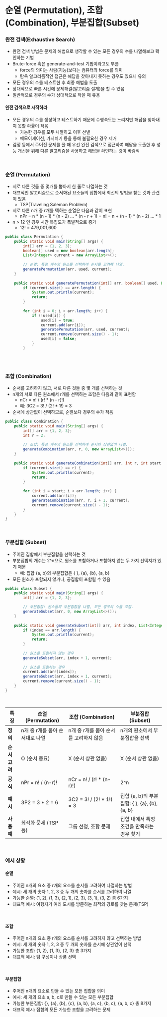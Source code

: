 # 순열 (Permutation), 조합 (Combination), 부분집합(Subset)

### 완전 검색(Exhaustive Search)
- 완전 검색 방법은 문제의 해법으로 생각할 수 있는 모든 경우의 수를 나열해보고 확인하는 기법
- Brute-force 혹은 generate-and-test 기법이라고도 부름
    - force의 의미는 사람(지능)보다는 컴퓨터의 force를 의미
    - 탐욕 알고리즘적인 접근은 해답을 찾아내지 못하는 경우도 있으니 유의
- 모든 경우의 수를 테스트한 후 최종 해법을 도출
- 상대적으로 빠른 시간에 문제해결(알고리즘 설계)을 할 수 있음
- 일반적으로 경우의 수가 상대적으로 작을 때 유용

#### 완전 검색으로 시작하라
- 모든 경우의 수를 생성하고 테스트하기 때문에 수행속도는 느리지만 해답을 찾아내지 못할 확률이 작음
    - 가능한 경우를 모두 나열하고 이후 선별
    - 메모이제이션, 가지치기 등을 통해 불필요한 경우 제거
- 검정 등에서 주어진 문제를 풀 때 우선 완전 검색으로 접근하여 해답을 도출한 후 성능 개선을 위해 다른 알고리즘을 사용하고 해답을 확인하는 것이 바람직

<br>

### 순열 (Permutation)
- 서로 다른 것들 중 몇개를 뽑아서 한 줄로 나열하는 것
- 대표적인 알고리즘으로 순서화된 요소들의 집합에서 최선의 방법을 찾는 것과 관련이 있음
    - TSP(Traveling Saleman Problem)
- 서로 다른 n개 중 r개를 택하는 순열은 다음과 같이 표현
    - nPr = n * (n - 1) * (n - 2) ... * (n - r + 1)
    = n! = n + (n - 1) * (n - 2) ... * 1
- n > 12 인 경우 시간 복잡도가 폭발적으로 증가
    - 12! = 479,001,600

```java
public class Permutation {
    public static void main(String[] args) {
        int[] arr = {1, 2, 3};
        boolean[] used = new boolean[arr.length];
        List<Integer> current = new ArrayList<>();
        
        // 순열: 특정 개수의 원소를 선택하여 순서를 고려해 나열.
        generatePermutation(arr, used, current);
    }
    
    public static void generatePermutation(int[] arr, boolean[] used, List<Integer> current) {
        if (current.size() == arr.length) {
            System.out.println(current);
            return;
        }
        
        for (int i = 0; i < arr.length; i++) {
            if (!used[i]) {
                used[i] = true;
                current.add(arr[i]);
                generatePermutation(arr, used, current);
                current.remove(current.size() - 1);
                used[i] = false;
            }
        }
   
```

<br>

### 조합 (Combination)
- 순서를 고려하지 않고, 서로 다른 것들 중 몇 개를 선택하는 것
- n개의 서로 다른 원소에서 r개를 선택하는 조합은 다음과 같이 표현함
    - nCr = n! / (r! * (n - r)!)
    - 예: 3C2 = 3! / (2! * 1!) = 3
- 순서에 상관없이 선택하므로, 순열보다 경우의 수가 적음

```java
public class Combination {
    public static void main(String[] args) {
        int[] arr = {1, 2, 3};
        int r = 2;
        
        // 조합: 특정 개수의 원소를 선택하여 순서와 상관없이 나열.
        generateCombination(arr, r, 0, new ArrayList<>());
    }
    
    public static void generateCombination(int[] arr, int r, int start, List<Integer> current) {
        if (current.size() == r) {
            System.out.println(current);
            return;
        }
        
        for (int i = start; i < arr.length; i++) {
            current.add(arr[i]);
            generateCombination(arr, r, i + 1, current);
            current.remove(current.size() - 1);
        }
    }
}
```

<br>

### 부분집합 (Subset)
- 주어진 집합에서 부분집합을 선택하는 것
- 부분집합의 개수는 2^n으로, 원소를 포함하거나 포함하지 않는 두 가지 선택지가 있기 때문
    - 예: 집합 {a, b}의 부분집합은 { }, {a}, {b}, {a, b}
- 모든 원소가 포함되지 않거나, 공집합이 포함될 수 있음

```java
public class Subset {
    public static void main(String[] args) {
        int[] arr = {1, 2, 3};

        // 부분집합: 원소들의 부분집합을 나열, 모든 경우의 수를 포함.
        generateSubset(arr, 0, new ArrayList<>());
    }
    
    public static void generateSubset(int[] arr, int index, List<Integer> current) {
        if (index == arr.length) {
            System.out.println(current);
            return;
        }
        
        // 원소를 포함하지 않는 경우
        generateSubset(arr, index + 1, current);
        
        // 원소를 포함하는 경우
        current.add(arr[index]);
        generateSubset(arr, index + 1, current);
        current.remove(current.size() - 1);
    }
}
```

<br>

| **특징**            | **순열 (Permutation)**                                   | **조합 (Combination)**                                | **부분집합 (Subset)**                                 |
|---------------------|----------------------------------------------------------|-------------------------------------------------------|-------------------------------------------------------|
| **정의**            | n개 중 r개를 뽑아 순서대로 나열                           | n개 중 r개를 뽑아 순서를 고려하지 않음                | n개의 원소에서 부분집합을 선택                         |
| **순서 고려**       | O (순서 중요)                                            | X (순서 상관 없음)                                   | X (순서 상관 없음)                                    |
| **공식**            | nPr = n! / (n-r)!                                        | nCr = n! / (r! * (n-r)!)                              | 2^n                                                   |
| **예시**            | 3P2 = 3 * 2 = 6                                          | 3C2 = 3! / (2! * 1!) = 3                              | 집합 {a, b}의 부분집합: { }, {a}, {b}, {a, b}          |
| **사용 예**         | 최적화 문제 (TSP 등)                                     | 그룹 선정, 조합 문제                                  | 집합 내에서 특정 조건을 만족하는 경우 찾기             |

<br>

### 예시 상황

#### 순열
- 주어진 n개의 요소 중 r개의 요소를 순서를 고려하여 나열하는 방법
- 예시: 세 개의 숫자 1, 2, 3 중 두 개의 숫자를 순서를 고려하여 나열
- 가능한 순열: (1, 2), (1, 3), (2, 1), (2, 3), (3, 1), (3, 2) 총 6가지
- 대표적 예시: 여행자가 여러 도시를 방문하는 최적의 경로를 찾는 문제(TSP)

<br>

#### 조합
- 주어진 n개의 요소 중 r개의 요소를 순서를 고려하지 않고 선택하는 방법
- 예시: 세 개의 숫자 1, 2, 3 중 두 개의 숫자를 순서에 상관없이 선택
- 가능한 조합: {1, 2}, {1, 3}, {2, 3} 총 3가지
- 대표적 예시: 팀 구성이나 상품 선택

<br>

#### 부분집합
- 주어진 n개의 요소로 만들 수 있는 모든 집합을 의미
- 예시: 세 개의 요소 a, b, c로 만들 수 있는 모든 부분집합
- 가능한 부분집합: {}, {a}, {b}, {c}, {a, b}, {a, c}, {b, c}, {a, b, c} 총 8가지
- 대표적 예시: 집합의 모든 가능한 조합을 고려하는 문제





